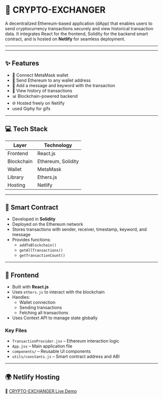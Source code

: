 # 🚀 CRYPTO-EXCHANGER

A decentralized Ethereum-based application (dApp) that enables users to send cryptocurrency transactions securely and view historical transaction data. It integrates React for the frontend, Solidity for the backend smart contract, and is hosted on **Netlify** for seamless deployment.

---


---

## ✨ Features

- 🔐 Connect MetaMask wallet
- 🚀 Send Ethereum to any wallet address
- 📝 Add a message and keyword with the transaction
- 📜 View history of transactions
- 📊 Blockchain-powered backend
- 🌐 Hosted freely on Netlify
- used Giphy for gifs

---

## 💻 Tech Stack

| Layer       | Technology       |
|-------------|------------------|
| Frontend    | React.js         |
| Blockchain  | Ethereum, Solidity |
| Wallet      | MetaMask         |
| Library     | Ethers.js        |
| Hosting     | Netlify          |

---

## 🔧 Smart Contract

- Developed in **Solidity**
- Deployed on the Ethereum network
- Stores transactions with sender, receiver, timestamp, keyword, and message
- Provides functions:
  - `addToBlockchain()`
  - `getAllTransactions()`
  - `getTransactionCount()`

---

## 🎨 Frontend

- Built with **React.js**
- Uses `ethers.js` to interact with the blockchain
- Handles:
  - Wallet connection
  - Sending transactions
  - Fetching all transactions
- Uses Context API to manage state globally

### Key Files

- `TransactionProvider.jsx` – Ethereum interaction logic
- `App.jsx` – Main application file
- `components/` – Reusable UI components
- `utils/constants.js` – Smart contract address and ABI

---

## 🌍 Netlify Hosting
🔗 [CRYPTO-EXCHANGER Live Demo](https://cerulean-crumble-0c3f6c.netlify.app/)


